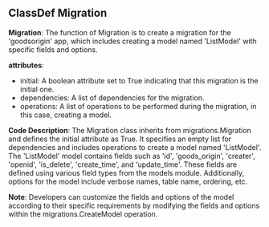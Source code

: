 ## ClassDef Migration
**Migration**: The function of Migration is to create a migration for the 'goodsorigin' app, which includes creating a model named 'ListModel' with specific fields and options.

**attributes**: 
- initial: A boolean attribute set to True indicating that this migration is the initial one.
- dependencies: A list of dependencies for the migration.
- operations: A list of operations to be performed during the migration, in this case, creating a model.

**Code Description**:
The Migration class inherits from migrations.Migration and defines the initial attribute as True. It specifies an empty list for dependencies and includes operations to create a model named 'ListModel'. The 'ListModel' model contains fields such as 'id', 'goods_origin', 'creater', 'openid', 'is_delete', 'create_time', and 'update_time'. These fields are defined using various field types from the models module. Additionally, options for the model include verbose names, table name, ordering, etc.

**Note**: 
Developers can customize the fields and options of the model according to their specific requirements by modifying the fields and options within the migrations.CreateModel operation.
